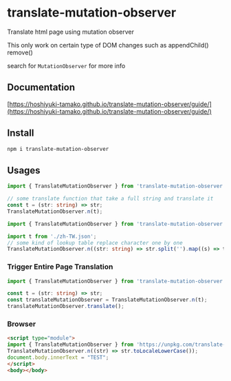 # translate-mutation-observer

Translate html page using mutation observer

This only work on certain type of DOM changes such as appendChild() remove()

search for `MutationObserver` for more info

## Documentation

[https://hoshiyuki-tamako.github.io/translate-mutation-observer/guide/](https://hoshiyuki-tamako.github.io/translate-mutation-observer/guide/)

## Install

```bash
npm i translate-mutation-observer
```

## Usages

```ts
import { TranslateMutationObserver } from 'translate-mutation-observer';

// some translate function that take a full string and translate it
const t = (str: string) => str;
TranslateMutationObserver.n(t);
```

```ts
import { TranslateMutationObserver } from 'translate-mutation-observer';

import t from './zh-TW.json';
// some kind of lookup table replace character one by one
TranslateMutationObserver.n((str: string) => str.split('').map((s) => t[s]).join());
```

### Trigger Entire Page Translation

```ts
import { TranslateMutationObserver } from 'translate-mutation-observer';

const t = (str: string) => str;
const translateMutationObserver = TranslateMutationObserver.n(t);
translateMutationObserver.translate();
```

### Browser

```html
<script type="module">
import { TranslateMutationObserver } from 'https://unpkg.com/translate-mutation-observer/dist/index.js';
TranslateMutationObserver.n((str) => str.toLocaleLowerCase());
document.body.innerText = "TEST";
</script>
<body></body>
```
